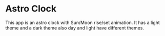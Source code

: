 # Astro Clock

This app is an astro clock with Sun/Moon rise/set animation.
It has a light theme and a dark theme also day and light have different themes.

